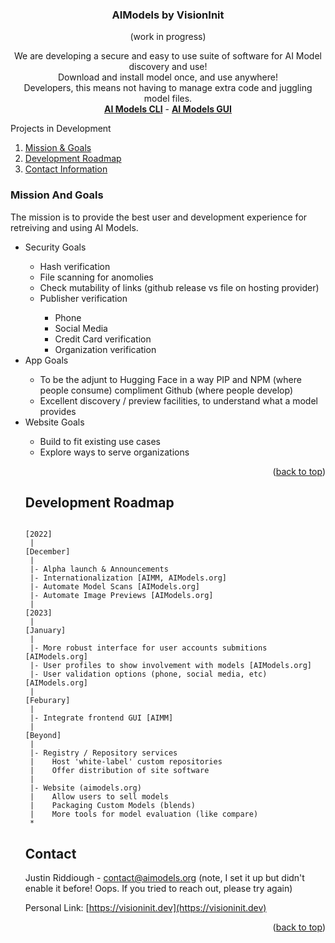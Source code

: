 <!-- Improved compatibility of back to top link: See: https://github.com/othneildrew/Best-README-Template/pull/73 -->
<a name="readme-top"></a>
<div align="center">
<h3 align="center">AIModels by VisionInit</h3> (work in progress)
  <p align="center">
  We are developing a secure and easy to use suite of software for AI Model discovery and use!<br>Download and install model once, and use anywhere!<br>Developers, this means not having to manage extra code and juggling model files.
    <br />
    <a href="https://github.com/visioninit/aimm"><strong>AI Models CLI</strong></a> - 
    <a href="https://github.com/visioninit/aimm-gui"><strong>AI Models GUI</strong></a>
  </p>
</div>

<!-- TABLE OF CONTENTS -->
  <summary>Projects in Development</summary>
  <ol>
    <li>
      <a href="#mission-and-goals">Mission & Goals</a>
    </li> 
    <li>
      <a href="#development-roadmap">Development Roadmap</a>
    </li>  
    <li>
      <a href="#contact">Contact Information</a>
    </li> 
  </ol>

<!-- Mission and Goals -->
### Mission And Goals

The mission is to provide the best user and development experience for retreiving and using AI Models. 

<ul>
  <li>Security Goals</li>
  <ul>
    <li>Hash verification</li>
    <li>File scanning for anomolies</li>
    <li>Check mutability of links (github release vs file on hosting provider)
    <li>Publisher verification</li>
    <ul>
      <li>Phone</li>
      <li>Social Media</li>
      <li>Credit Card verification</li>
      <li>Organization verification</li>
    </ul>
  </ul>
  <li>App Goals</li>
  <ul>
    <li>To be the adjunt to Hugging Face in a way PIP and NPM (where people consume) compliment Github (where people develop)</li>
    <li>Excellent discovery / preview facilities, to understand what a model provides</li>
  </ul>
  <li>Website Goals</li>
  <ul>
    <li>Build to fit existing use cases</li>
    <li>Explore ways to serve organizations</li>
</ul>

<p align="right">(<a href="#readme-top">back to top</a>)</p>

<!-- ROADMAP -->
## Development Roadmap

```

[2022]
 |
[December]
 |
 |- Alpha launch & Announcements
 |- Internationalization [AIMM, AIModels.org]
 |- Automate Model Scans [AIModels.org]
 |- Automate Image Previews [AIModels.org]
 |
[2023]
 |
[January]
 |
 |- More robust interface for user accounts submitions [AIModels.org]
 |- User profiles to show involvement with models [AIModels.org]
 |- User validation options (phone, social media, etc) [AIModels.org]
 |
[Feburary]
 |
 |- Integrate frontend GUI [AIMM]
 |
[Beyond] 
 |
 |- Registry / Repository services
 |	  Host 'white-label' custom repositories
 | 	  Offer distribution of site software
 |
 |- Website (aimodels.org)
 |	  Allow users to sell models
 |	  Packaging Custom Models (blends)
 |	  More tools for model evaluation (like compare)
 *	
```

<!-- CONTACT -->
## Contact

Justin Riddiough - contact@aimodels.org (note, I set it up but didn't enable it before! Oops. If you tried to reach out, please try again)

Personal Link: [https://visioninit.dev](https://visioninit.dev)

<p align="right">(<a href="#readme-top">back to top</a>)</p>
